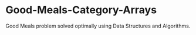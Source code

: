# Good-Meals-Category-Arrays
Good Meals problem solved optimally using Data Structures and Algorithms.
